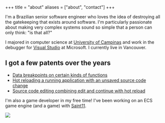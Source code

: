 +++
title = "about"
aliases = ["about", "contact"]
+++

I'm a Brazilian senior software engineer who loves the idea of destroying all the gatekeeping that exists around software. I'm particularly passionate about making very complex systems sound so simple that a person can only think: "is that all?"

I majored in computer science at [University of Campinas](https://ic.unicamp.br/en/) and work in the debugger for [Visual Studio](https://visualstudio.microsoft.com/) at Microsoft. I currently live in Vancouver.

## I got a few patents over the years
* [Data breakpoints on certain kinds of functions](https://patents.justia.com/patent/11392482)
* [Hot reloading a running application with an unsaved source code change](https://patents.justia.com/patent/11573787)
* [Source code editing combining edit and continue with hot reload](https://patents.justia.com/patent/20230080221)

I'm also a game developer in my free time! I've been working on an ECS game engine (and a game) with [Saint11](http://saint11.org/).

![](/images/html/heart.png)